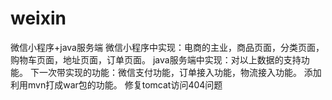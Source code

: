 # weixin
微信小程序+java服务端
微信小程序中实现：电商的主业，商品页面，分类页面，购物车页面，地址页面，订单页面。
java服务端中实现：对以上数据的支持功能。
下一次带实现的功能：微信支付功能，订单接入功能，物流接入功能。
添加利用mvn打成war包的功能。
修复tomcat访问404问题